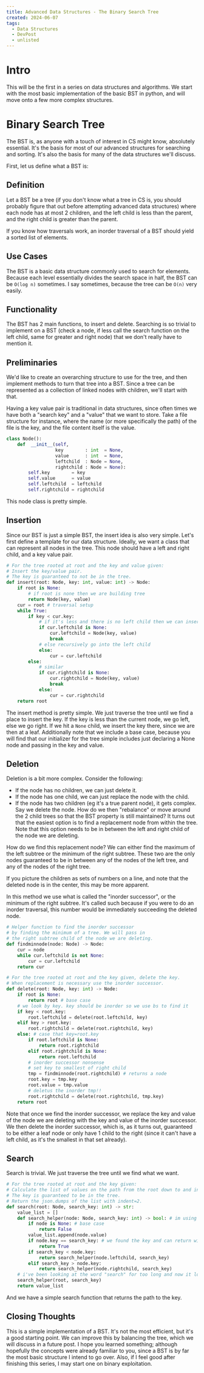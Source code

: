 ```yaml
---
title: Advanced Data Structures - The Binary Search Tree
created: 2024-06-07
tags: 
  - Data Structures
  - DevPost
  - unlisted
---
```


# Intro
This will be the first in a series on data structures and algorithms. We start with the most basic implementation of the basic BST in python, and will move onto a few more complex structures. 

# Binary Search Tree
The BST is, as anyone with a touch of interest in CS might know, absolutely essential. It's the basis for most of our advanced structures for searching and sorting. It's also the basis for many of the data structures we'll discuss. 

First, let us define what a BST is:
## Definition
Let a BST be a tree (if you don't know what a tree in CS is, you should probably figure that out before attempting advanced data structures) where each node has at most 2 children, and the left child is less than the parent, and the right child is greater than the parent.

If you know how traversals work, an inorder traversal of a BST should yield a sorted list of elements.

## Use Cases
The BST is a basic data structure commonly used to search for elements. Because each level essentially divides the search space in half, the BST can be `O(log n)` sometimes. I say sometimes, because the tree can be `O(n)` very easily.

## Functionality
The BST has 2 main functions, to insert and delete. Searching is so trivial to implement on a BST (check a node, if less call the search function on the left child, same for greater and right node) that we don't really have to mention it.

## Preliminaries
We'd like to create an overarching structure to use for the tree, and then implement methods to turn that tree into a BST. Since a tree can be represented as a collection of linked nodes with children, we'll start with that.

Having a key value pair is traditional in data structures, since often times we have both a "search key" and a "value" that we want to store. Take a file structure for instance, where the name (or more specifically the path) of the file is the key, and the file content itself is the value.

```python
class Node():
    def  __init__(self,
                  key        : int  = None,
                  value      : int  = None,
                  leftchild  : Node = None,
                  rightchild : Node = None):
        self.key        = key
        self.value      = value
        self.leftchild  = leftchild
        self.rightchild = rightchild
```
This node class is pretty simple.

## Insertion
Since our BST is just a simple BST, the insert idea is also very simple. Let's first define a template for our data structure. Ideally, we want a class that can represent all nodes in the tree. This node should have a left and right child, and a key value pair. 

```python
# For the tree rooted at root and the key and value given:
# Insert the key/value pair.
# The key is guaranteed to not be in the tree.
def insert(root: Node, key: int, value: int) -> Node:
    if root is None: 
        # if root is none then we are building tree
        return Node(key, value)
    cur = root # traversal setup
    while True:
        if key < cur.key:
            # if it's less and there is no left child then we can insert
            if cur.leftchild is None:
                cur.leftchild = Node(key, value)
                break
            # else recursively go into the left child
            else:
                cur = cur.leftchild
        else:
            # similar
            if cur.rightchild is None:
                cur.rightchild = Node(key, value)
                break
            else:
                cur = cur.rightchild
    return root
```
The insert method is pretty simple. We just traverse the tree until we find a place to insert the key. If the key is less than the current node, we go left, else we go right. If we hit a `None` child, we insert the key there, since we are then at a leaf. Additionally note that we include a base case, because you will find that our initializer for the tree simple includes just declaring a None node and passing in the key and value.

## Deletion
Deletion is a bit more complex. Consider the following:
- If the node has no children, we can just delete it.
- If the node has one child, we can just replace the node with the child.
- If the node has two children (eg it's a true parent node), it gets complex. Say we delete the node. How do we then "rebalance" or move around the 2 child trees so that the BST property is still maintained? It turns out that the easiest option is to find a replacement node from within the tree. Note that this option needs to be in between the left and right child of the node we are deleting. 

How do we find this replacement node? We can either find the maximum of the left subtree or the minimum of the right subtree. These two are the only nodes guaranteed to be in between any of the nodes of the left tree, and any of the nodes of the right tree.

If you picture the children as sets of numbers on a line, and note that the deleted node is in the center, this may be more apparent. 

In this method we use what is called the "inorder successor", or the minimum of the right subtree. It's called such because if you were to do an inorder traversal, this number would be immediately succeeding the deleted node. 

```python
# Helper function to find the inorder successor
# by finding the minimum of a tree. We will pass in
# the right subtree child of the node we are deleting.
def findminnode(node: Node) -> Node:
    cur = node
    while cur.leftchild is not None:
        cur = cur.leftchild
    return cur

# For the tree rooted at root and the key given, delete the key.
# When replacement is necessary use the inorder successor.
def delete(root: Node, key: int) -> Node:
    if root is None:
        return root # base case 
    # we look by key. key should be inorder so we use bs to find it 
    if key < root.key:
        root.leftchild = delete(root.leftchild, key)
    elif key > root.key:
        root.rightchild = delete(root.rightchild, key)
    else: # case that key=root.key 
        if root.leftchild is None: 
            return root.rightchild
        elif root.rightchild is None:
            return root.leftchild
        # inorder successor nonsense 
        # set key to smallest of right child
        tmp = findminnode(root.rightchild) # returns a node
        root.key = tmp.key
        root.value = tmp.value
        # deletus the inorder tmp!!
        root.rightchild = delete(root.rightchild, tmp.key)
    return root
```
Note that once we find the inorder successor, we replace the key and value of the node we are deleting with the key and value of the inorder successor. We then delete the inorder successor, which is, as it turns out, guaranteed to be either a leaf node or only have 1 child to the right (since it can't have a left child, as it's the smallest in that set already).

## Search
Search is trivial. We just traverse the tree until we find what we want. 
```python
# For the tree rooted at root and the key given:
# Calculate the list of values on the path from the root down to and including the search key node.
# The key is guaranteed to be in the tree.
# Return the json.dumps of the list with indent=2.
def search(root: Node, search_key: int) -> str:
    value_list = []
    def search_helper(node: Node, search_key: int) -> bool: # im using bool to flag when to break
        if node is None: # base case
            return False
        value_list.append(node.value)
        if node.key == search_key: # we found the key and can return with the value_list complete
            return True
        if search_key < node.key:
            return search_helper(node.leftchild, search_key)
        elif search_key > node.key:
            return search_helper(node.rightchild, search_key)
    # i've been looking at the word "search" for too long and now it looks stupid
    search_helper(root, search_key)
    return value_list
```
And we have a simple search function that returns the path to the key.

## Closing Thoughts
This is a simple implementation of a BST. It's not the most efficient, but it's a good starting point. We can improve this by balancing the tree, which we will discuss in a future post. I hope you learned something; although hopefully the concepts were already familiar to you, since a BST is by far the most basic structure I intend to go over. Also, if I feel good after finishing this series, I may start one on binary exploitation. 
